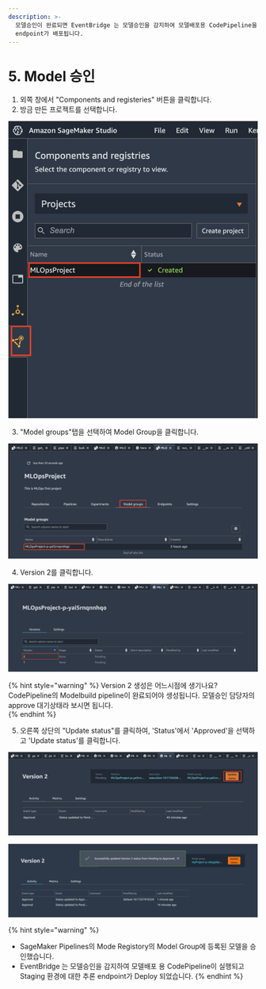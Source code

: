```yaml
---
description: >-
  모델승인이 완료되면 EventBridge 는 모델승인을 감지하여 모델배포용 CodePipeline을 실행하고 Staging 환경에 대한 추론
  endpoint가 배포됩니다.
---
```


# 5. Model 승인

1. 외쪽 창에서 "Components and registeries" 버튼을 클릭합니다.
2. 방금 만든 프로젝트를 선택합니다.

![](.gitbook/assets/screen-shot-2021-04-01-at-6.41.26-pm.png)

   3. "Model groups"탭을 선택하여 Model Group을 클릭합니다.

![](.gitbook/assets/screen-shot-2021-04-01-at-6.42.20-pm.png)

   4. Version 2를 클릭합니다.

![](.gitbook/assets/screen-shot-2021-04-01-at-6.43.25-pm%20%281%29.png)

{% hint style="warning" %}
Version 2 생성은 어느시점에 생기나요? CodePipeline의 Modelbuild pipeline이 완료되어야 생성됩니다. 모델승인 담당자의 approve 대기상태라 보시면 됩니다.   
{% endhint %}

   5. 오른쪽 상단의 "Update status"를 클릭하여, 'Status'에서 'Approved'을 선택하고 'Update status'를 클릭합니다.

![&#xC0C8;&#xB85C;&#xC6B4; &#xBAA8;&#xB378;&#xBC84;&#xC804; &#xD654;&#xBA74;](.gitbook/assets/screen-shot-2021-04-01-at-6.43.42-pm.png)

![](.gitbook/assets/screen-shot-2021-04-02-at-10.07.52-am.png)

{% hint style="warning" %}
* SageMaker Pipelines의 Mode Registory의 Model Group에 등록된 모델을 승인했습니다. 
* EventBridge 는 모델승인을 감지하여 모델배포 용 CodePipeline이 실행되고 Staging 환경에 대한 추론 endpoint가 Deploy 되었습니다. 
{% endhint %}




